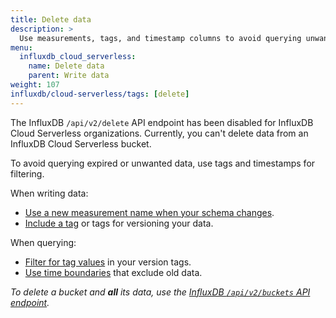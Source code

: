 ```yaml
---
title: Delete data
description: >
  Use measurements, tags, and timestamp columns to avoid querying unwanted data.
menu:
  influxdb_cloud_serverless:
    name: Delete data
    parent: Write data
weight: 107
influxdb/cloud-serverless/tags: [delete]
---
```


The InfluxDB `/api/v2/delete` API endpoint has been disabled for InfluxDB
Cloud Serverless organizations.
Currently, you can't delete data from an InfluxDB Cloud Serverless bucket.

To avoid querying expired or unwanted data, use tags and timestamps for filtering.

When writing data:

  - [Use a new measurement name when your schema changes](/influxdb/cloud-serverless/write-data/best-practices/schema-design/#measurement-schemas-should-be-homogenous).
  - [Include a tag](/influxdb/cloud-serverless/write-data/best-practices/schema-design/#tags-versus-fields) or tags for versioning your data.

When querying:

  - [Filter for tag values](/influxdb/cloud-serverless/query-data/sql/basic-query/#query-fields-based-on-tag-values) in your version tags.
  - [Use time boundaries](/influxdb/cloud-serverless/query-data/sql/basic-query/#query-data-within-time-boundaries) that exclude old data.

_To delete a bucket and **all** its data, use the [InfluxDB `/api/v2/buckets` API endpoint](/influxdb/cloud-serverless/api/#operation/DeleteBucketsID)._

